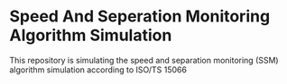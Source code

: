# Speed And Seperation Monitoring Algorithm Simulation
This repository is simulating the speed and separation monitoring (SSM) algorithm simulation according to ISO/TS 15066
